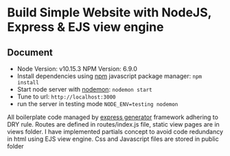 # Build Simple Website with NodeJS, Express & EJS view engine

## Document
* Node Version: v10.15.3 NPM Version: 6.9.0
* Install dependencies using [npm](https://www.npmjs.com/) javascript package manager: ``` npm install ```
* Start node server with [nodemon](https://nodemon.io/): ``` nodemon start ```
* Tune to url: ``` http://localhost:3000 ```
* run the server in testing mode `NODE_ENV=testing nodemon`

All boilerplate code managed by [express generator](https://expressjs.com/en/starter/generator.html) framework adhering to DRY rule. Routes are defined in routes/index.js file, static view pages are in views folder. I have implemented partials concept to avoid code redundancy in html using EJS view engine. Css and Javascript files are stored in public folder
